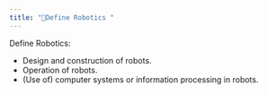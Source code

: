 ```yaml
---
title: "🤖Define Robotics "
--- 
```

Define Robotics:
- Design and construction of robots.
- Operation of robots.
- (Use of) computer systems or information processing in robots.
